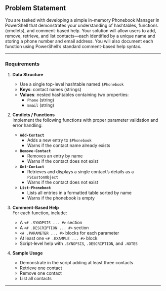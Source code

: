 ## Problem Statement

You are tasked with developing a simple in-memory Phonebook Manager in PowerShell that demonstrates your understanding of hashtables, functions (cmdlets), and comment-based help. Your solution will allow users to add, remove, retrieve, and list contacts—each identified by a unique name and storing a phone number and email address. You will also document each function using PowerShell’s standard comment-based help syntax.

---

### Requirements

1. **Data Structure**  
   - Use a single top-level hashtable named `$Phonebook`  
   - **Keys**: contact names (strings)  
   - **Values**: nested hashtables containing two properties:  
     - `Phone` (string)  
     - `Email` (string)  

2. **Cmdlets / Functions**  
   Implement the following functions with proper parameter validation and error handling:
   - **`Add-Contact`**  
     - Adds a new entry to `$Phonebook`  
     - Warns if the contact name already exists  
   - **`Remove-Contact`**  
     - Removes an entry by name  
     - Warns if the contact does not exist  
   - **`Get-Contact`**  
     - Retrieves and displays a single contact’s details as a `PSCustomObject`  
     - Warns if the contact does not exist  
   - **`List-Phonebook`**  
     - Lists all entries in a formatted table sorted by name  
     - Warns if the phonebook is empty  

3. **Comment-Based Help**  
   For each function, include:
   - A `<# .SYNOPSIS ... #>` section  
   - A `<# .DESCRIPTION ... #>` section  
   - `<# .PARAMETER ... #>` blocks for each parameter  
   - At least one `<# .EXAMPLE ... #>` block  
   - Script-level help with `.SYNOPSIS`, `.DESCRIPTION`, and `.NOTES`

4. **Sample Usage**  
   - Demonstrate in the script adding at least three contacts  
   - Retrieve one contact  
   - Remove one contact  
   - List all contacts  

---
